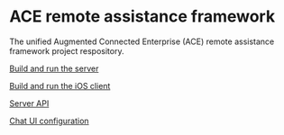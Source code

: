ACE remote assistance framework
=================

The unified Augmented Connected Enterprise (ACE) remote assistance framework project respository.


[Build and run the server](server/README.md)

[Build and run the iOS client](clients/ios/README.md)

[Server API](server/README.md#api-documentation)

[Chat UI configuration](server/README.md#chat-ui)


